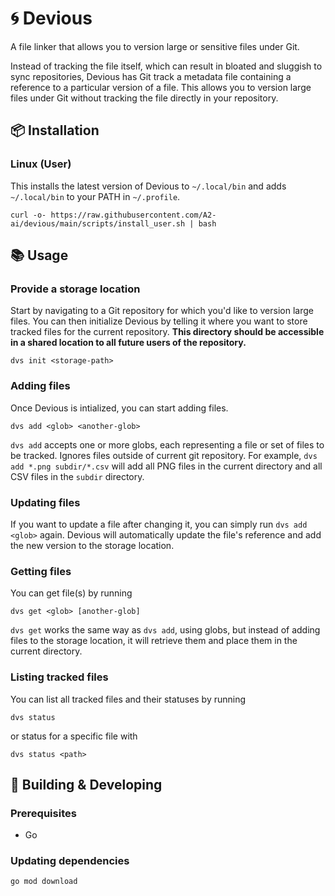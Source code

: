 # 🌀 Devious
A file linker that allows you to version large or sensitive files under Git.

Instead of tracking the file itself, which can result in bloated and sluggish to sync repositories, Devious has Git track a metadata file containing a reference to a particular version of a file. This allows you to version large files under Git without tracking the file directly in your repository.

## 📦 Installation
### Linux (User)
This installs the latest version of Devious to `~/.local/bin` and adds `~/.local/bin` to your PATH in `~/.profile`.
```
curl -o- https://raw.githubusercontent.com/A2-ai/devious/main/scripts/install_user.sh | bash
```

## 📚 Usage
### Provide a storage location
Start by navigating to a Git repository for which you'd like to version large files. You can then initialize Devious by telling it where you want to store tracked files for the current repository. **This directory should be accessible in a shared location to all future users of the repository.**
```
dvs init <storage-path>
```

### Adding files
Once Devious is intialized, you can start adding files.
```
dvs add <glob> <another-glob>
```
`dvs add` accepts one or more globs, each representing a file or set of files to be tracked. Ignores files outside of current git repository. For example, `dvs add *.png subdir/*.csv` will add all PNG files in the current directory and all CSV files in the `subdir` directory.

### Updating files
If you want to update a file after changing it, you can simply run `dvs add <glob>` again. Devious will automatically update the file's reference and add the new version to the storage location.

### Getting files
You can get file(s) by running
```
dvs get <glob> [another-glob]
```
`dvs get` works the same way as `dvs add`, using globs, but instead of adding files to the storage location, it will retrieve them and place them in the current directory.


### Listing tracked files
You can list all tracked files and their statuses by running
```
dvs status
```
or status for a specific file with
```
dvs status <path>
```

## 🧰 Building & Developing

### Prerequisites
- Go

### Updating dependencies
```
go mod download
```
